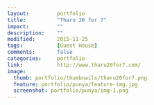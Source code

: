 ```yaml
---
layout: 		portfolio
title:  		"Tharu 20 for 7"
impact: 		""
description: 	""
modified:   	2015-11-25
tags: 			[Guest House]
comments: 		false
categories: 	portfolio
link:			http://www.tharu20for7.com/
image:
  thumb: portfolio/thumbnails/tharu20for7.png
  feature: portfolio/punya/feature-img.jpg
  screenshot: portfolio/punya/img-1.png
---
```

